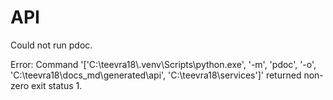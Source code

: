 # API

Could not run pdoc.

Error: Command '['C:\\teevra18\\.venv\\Scripts\\python.exe', '-m', 'pdoc', '-o', 'C:\\teevra18\\docs_md\\generated\\api', 'C:\\teevra18\\services']' returned non-zero exit status 1.

